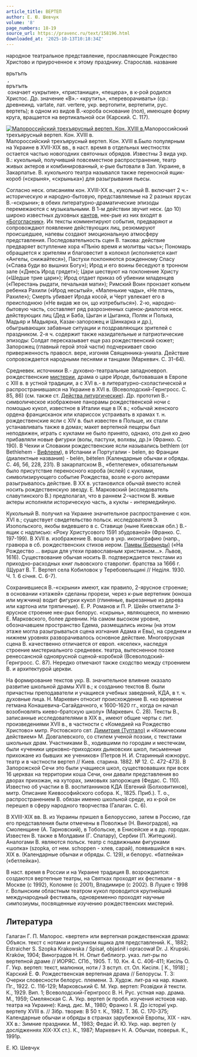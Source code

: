 ```yaml
---
article_title: ВЕРТЕП
author: Е. Ю. Шевчук
volume: '8'
page_numbers: 18-19
source_url: https://pravenc.ru/text/158196.html
downloaded_at: '2025-10-13T10:18:34Z'
---
```


народное театральное представление, прославляющее Рождество Христово и приуроченное к этому празднику. Старослав. название <div class="cu">врьтъпъ</div> , <div class="cu">врътъпъ</div> означает «укрытие», «пристанище», «пещера», в к-рой родился Христос. Др. значение «В».- «крутить», «переворачивать» (ср.: древнеинд. vartate, лат. vertere, укр. вертопити, вертепити, рус. вертеть); в одном из видов В.-короба основание (пол), имеющее форму круга, вращается на вертикальной оси (Карский. С. 117).

[![Малороссийский трехъярусный вертеп. Кон. XVIII в.](https://pravenc.ru/data/611/464/1234/i200.jpg "Кликните для увеличения картинки")](https://pravenc.ru/data/611/464/1234/i400.jpg)Малороссийский трехъярусный вертеп. Кон. XVIII в.  
Малороссийский трехъярусный вертеп. Кон. XVIII в.Было популярным на Украине в XVII-XIX вв., в наст. время в отдельных местностях остается частью новогодних святочных обрядов. Известны 3 вида укр. В.: кукольный, получивший повсеместное распространение, театр живых актеров и комбинированный, к-рые бытовали в Зап. Украине, в Закарпатье. В. кукольного театра назывался также переносной ящик-короб («скрыня», «скрынька») для разыгрывания пьесы.

Согласно неск. описаниям кон. XVIII-XX в., кукольный В. включает 2 ч.- историческую и народно-бытовую, представляемые на 2 разных ярусах В.-«скрыни»; в обеих литературно-драматические эпизоды перемежаются с музыкальными. В 1-м действии звучит неск. (до 10) широко известных духовных [кантов](https://pravenc.ru/text/кантов.html), нек-рые из них входят в [«Богогласник»](<https://pravenc.ru/text/ Богогласник .html>). Их тексты комментируют события, предваряют и сопровождают появление действующих лиц, резюмируют происшедшее, напевы создают эмоциональную атмосферу представления. Последовательность сцен В. такова: действие предваряет вступление хора «Пѣнiю время и молитвы часъ»; Пономарь обращается к зрителям и благовестит в колокол (исполняется кант «Ангелы, снижайтеся»), Пастухи поклоняются рожденному Спасу («Слава буди во вышних Богу»); Ирод и его воины беседуют в тронном зале («Днесь Ирод грядет»); Цари шествуют на поклонение Христу («Шедше трие цари»); Ирод отдает приказ об убиении младенцев («Перестань рыдати, печальная мати»); Римский Воин пронзает копьем ребенка Рахили («Ирод несытый», «Маленькие чады», «Не плачь, Рахиле»); Смерть убивает Ирода косой, и Черт увлекает его в преисподнюю («Не видав же он, що изтребыться»). 2-ю, народно-бытовую часть, составляет ряд разрозненных сценок-диалогов неск. действующих лиц (Дед и Баба, Цыган и Цыганка, Поляк и Полька, Мадьяр и Мадьярка, Казак-запорожец и Шинкарка и др.), обыгрывающих забавные ситуации и поздравляющих зрителей с праздником. 2-я ч. содержит также назидательные и патриотические эпизоды: Солдат пересказывает еще раз рождественский сюжет; Запорожец (главный герой этой части) подчеркивает свою приверженность правосл. вере, изгоняя Священника-униата. Действие сопровождается народными песнями и танцами (Маркевич. С. 31-64).

Средневек. источники В.- духовно-театральные западноевроп. рождественские [мистерии](https://pravenc.ru/text/мистерии.html), драма о царе Ироде, бытовавшая в Европе с XIII в. в устной традиции, а с XVI в.- в литературно-схоластической и распространившаяся на Украине в XVI в. (Всеволодский-Гернгросс. С. 85, 86) (см. также ст. [Действа литургические](<https://pravenc.ru/text/Действа литургические.html>)). Др. прототип В.- символическое изображение панорамы рождественской ночи с помощью кукол, известное в Италии еще в IX в.; «обычай женского ордена францисканок или клариссок устраивать в храмах т. н. рождественские ясли с XIV в. был известен в Польше, их стали устанавливать также в домах; макет вертепной пещеры был неподвижен, играть с куклами не было принято, однако, ото дня ко дню прибавляли новые фигурки (волы, пастухи, волхвы, др.)» (Франко. С. 190). В Чехии и Словакии рождественские ясли назывались bethlem (от Bethlehem - [Вифлеем](https://pravenc.ru/text/Вифлеем.html)), в Испании и Португалии - belen, во Франции (диалектные названия) - belén, bételen (Календарные обычаи и обряды. С. 46, 56, 228, 231). В закарпатском В., «бетлегеме», обязательным было присутствие переносного короба (яслей) с куклами, символизирующего событие Рождества, возле к-рого актерами разыгрывалось действие. В XX в. установился обычай вместо яслей носить рождественскую звезду. Е. Марковский (исследователь славутинского В.) предполагал, что в раннем 2-частном В. живые актеры исполняли историческую часть, а куклы - интермедийную.

Кукольный В. получил на Украине значительное распространение с кон. XVI в.; существует свидетельство польск. исследователя Э. Изопольского, якобы видевшего в с. Ставище (ныне Киевская обл.) В.-ящик с надписью: «Року Христусового 1591 збудованой» (Франко. С. 197-199). В XVII в. изображение В. вошло в укр. иконографию (напр., гравюра в сб. рождественских стихов иером. [Памвы (Берынды)](<https://pravenc.ru/text/Памвы (Берынды).html>) («На Рождество … вирши для утехи православным христианом…». Львов, 1616). Существование обычая носить В. подтверждается текстами из приходно-расходных книг львовского ставропиг. братства за 1666 г. (Щурат В. Т. Вертеп села Кобиловок у Теребовельщинi // Недiля. 1930. Ч. 1. 6 сiчня. С. 6-7).

Сохранившиеся В.-«скрыни» имеют, как правило, 2-ярусное строение; в основании «этажей» сделаны прорези, через к-рые вертепник (юноша или мужчина) водит фигурки кукол (глиняные, вырезанные из дерева или картона или тряпичные). Е. Р. Романов и П. Р. Шейн отметили 3-ярусное строение нек-рых белорус. «скрынь», являющееся, по мнению Е. Марковского, более древним. На самом высоком уровне, обозначавшем пространство Едема, размещались иконы (на этом этаже могла разыгрываться сцена изгнания Адама и Евы), на среднем и нижнем уровнях разворачивалось основное действие. Многоярусная сцена В. качественно отличается от европ. «яселек», наследуя строение мистериального средневек. театра, вытесненное позже ренессансной одноярусной сценой-коробкой (Всеволодский-Гернгросс. С. 87). Нередко отмечают также сходство между строением В. и архитектурой церкви.

На формирование текстов укр. В. значительное влияние оказало развитие школьной драмы XVII в.; к созданию текстов В. были причастны преподаватели и учащиеся учебных заведений, КДА, в т. ч. духовные лица. Н. Маркевич относит происхождение В. «ко времени гетмана Конашевича-Сагайдачного, к 1600-1620 гг., когда он начал возобновлять киево-братскую школу» (Маркевич. С. 28). Тексты В., записанные исследователями в XIX в., имеют общие черты с лит. произведениями XVII в., в частности с «Комедией на Рождество Христово» митр. Ростовского свт. [Димитрия (Туптало)](https://pravenc.ru/text/Димитрий.html) и «Комическим действием» М. Довгалевского, со стилем ученой поэзии, с текстами школьных драм. Участниками В., ходившими по городам и местечкам, были «ученики церковно-приходских дьяковских школ, письменные прихожане из бывших же учеников» (Петров Н. И. Старинный южнорус. театр и в частности вертеп // Киев. старина. 1882. № 12. С. 472-473). В Запорожской Сечи это были учащиеся школ, существовавших при всех 16 церквах на территории коша Сечи, они давали представления во дворах прихожан, на хуторах, зимовьях запорожцев (Федас. С. 110). Известно об участии в В. воспитанников КДА (Евгений (Болховитинов), митр. Описание Киевософийского собора. К., 1825. Приб.). Т. о., распространением В. обязан именно школьной среде, из к-рой он перешел в сферу народного творчества (Галаган. С. 6).

В XVIII-XIX вв. В. из Украины пришел в Белоруссию, затем в Россию, где его представления были отмечены в Поволжье (Н. Виноградов), на Смоленщине (А. Тарновский), в Тобольске, в Енисейске и в др. городах. Известен В. также в Молдавии (Г. Спатару), Сербии (П. Житецкий). Аналогами В. являются польск. театр с подвижными фигурками «шoпка» (szopka, от нем. schoppen - хлев, сарай), появившийся в нач. XIX в. (Календарные обычаи и обряды. С. 129), и белорус. «батлейка» («бетлейка»).

В наст. время в России и на Украине традиция В. возрождается: создаются вертепные театры, на Святках проходят их фестивали - в Москве (с 1992), Коломне (с 2001), Владимире (с 2002). В Луцке с 1998 г. Волынским областным театром кукол проводится крупнейший международный фестиваль, одновременно проходят научные симпозиумы, посвященные изучению рождественских мистерий.

## Литература

Галаган Г. П. Малорос. «вертеп» или вертепная рождественская драма: Объясн. текст с нотами и рисунком ящика для представлений. К., 1882; Estraicher S. Szopka Krakowska / Spisał, objaśnił i opracował Dr. J. Krupski. Kraków, 1904; Виноградов Н. Н. Опыт библиогр. указ. лит-ры по вертепной драме // ИОРЯС. СПб., 1905. Т. 10. Кн. 4. С. 406-411; Кисiль О. Г. Укр. вертеп: текст, малюнки, ноти / З вступ. ст. Ол. Кисiля. [
К., 1918]
; Карский Е. Ф. Рождественская вертепная драма // Белорусы. Т. 3: Очерки словесности белорус. племени. 3. Худож. лит-ра на нар. языке. Пг., 1922. С. 116-129; Марковський Є. М. Укр. вертеп: Розвiдки й тексти. К., 1929. Вип. 1; Всеволодский-Гернгросс В. Н. Рус. устная нар. драма. М., 1959; Смелянская С. А. Укр. вертеп (к пробл. изучения истоков нар. театра на Украине): Канд. дис. М., 1980; Франко I. Я. До iсториï укр. вертепу XVIII в. // Зiбр. творив: В 50 т. К., 1982. Т. 36. С. 170-375; Календарные обычаи и обряды в странах зарубежной Европы, XIX - нач. XX в.: Зимние праздники. М., 1983; Федас Й. Ю. Укр. нар. вертеп (у дослiдженнях ХIХ-ХХ ст.). К., 1987; Маркевич Н. А. Обычаи, поверья. К., 1991р.

Е. Ю. Шевчук
